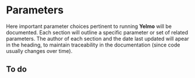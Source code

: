 # Parameters

Here important parameter choices pertinent to running
**Yelmo** will be documented. Each section will
outline a specific parameter or set of related parameters.
The author of each section and the date last updated
will apear in the heading, to maintain traceability
in the documentation (since code usually changes over time).


## To do ##